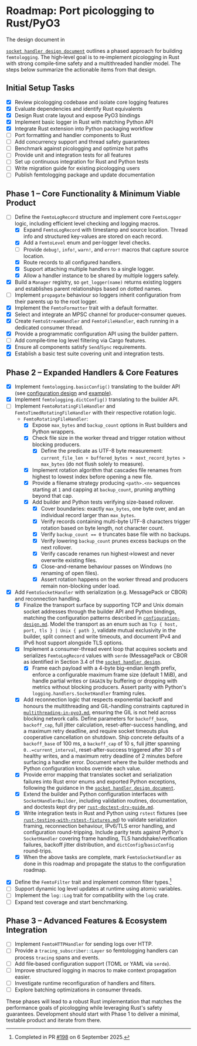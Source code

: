 # Roadmap: Port picologging to Rust/PyO3

<!-- markdownlint-disable-next-line MD013 MD039 --> The design document in
[`socket handler design document`][socket-doc] outlines a phased approach for
building `femtologging`. The high‑level goal is to re‑implement picologging in
Rust with strong compile‑time safety and a multithreaded handler model. The
steps below summarize the actionable items from that design.

## Initial Setup Tasks

- [x] Review picologging codebase and isolate core logging features
- [x] Evaluate dependencies and identify Rust equivalents
- [x] Design Rust crate layout and expose PyO3 bindings
- [x] Implement basic logger in Rust with matching Python API
- [x] Integrate Rust extension into Python packaging workflow
- [ ] Port formatting and handler components to Rust
- [ ] Add concurrency support and thread safety guarantees
- [ ] Benchmark against picologging and optimize hot paths
- [ ] Provide unit and integration tests for all features
- [ ] Set up continuous integration for Rust and Python tests
- [ ] Write migration guide for existing picologging users
- [ ] Publish femtologging package and update documentation

## Phase 1 – Core Functionality & Minimum Viable Product

- [ ] Define the `FemtoLogRecord` structure and implement core `FemtoLogger`
  logic, including efficient level checking and logging macros.
  - [x] Expand `FemtoLogRecord` with timestamp and source location. Thread info
    and structured key‑values are stored on each record.
  - [x] Add a `FemtoLevel` enum and per‑logger level checks.
  - [ ] Provide `debug!`, `info!`, `warn!`, and `error!` macros that capture
    source location.
  - [x] Route records to all configured handlers.
  - [x] Support attaching multiple handlers to a single logger.
  - [x] Allow a handler instance to be shared by multiple loggers safely.
- [x] Build a `Manager` registry, so `get_logger(name)` returns existing loggers
  and establishes parent relationships based on dotted names.
- [ ] Implement `propagate` behaviour so loggers inherit configuration from
  their parents up to the root logger.
- [x] Implement the `FemtoFormatter` trait with a default formatter.
- [x] Select and integrate an MPSC channel for producer‑consumer queues.
- [x] Create `FemtoStreamHandler` and `FemtoFileHandler`, each running in a
  dedicated consumer thread.
- [x] Provide a programmatic configuration API using the builder pattern.
- [ ] Add compile‑time log level filtering via Cargo features.
- [x] Ensure all components satisfy `Send`/`Sync` requirements.
- [x] Establish a basic test suite covering unit and integration tests.

## Phase 2 – Expanded Handlers & Core Features

- [x] Implement `femtologging.basicConfig()` translating to the builder API
  (see [configuration design](./configuration-design.md#basicconfig) and
  [example](../examples/basic_config.py)).
- [x] Implement `femtologging.dictConfig()` translating to the builder API.
- [ ] Implement `FemtoRotatingFileHandler` and `FemtoTimedRotatingFileHandler`
  with their respective rotation logic.
  - `FemtoRotatingFileHandler`:
    - [x] Expose `max_bytes` and `backup_count` options in Rust builders and
      Python wrappers.
    - [x] Check file size in the worker thread and trigger rotation without
      blocking producers.
      - [x] Define the predicate as UTF-8 byte measurement:
        `current_file_len + buffered_bytes + next_record_bytes > max_bytes` (do
        not flush solely to measure).
    - [x] Implement rotation algorithm that cascades file renames from highest
      to lowest index before opening a new file.
    - [x] Provide a filename strategy producing `<path>.<n>` sequences starting
      at `1` and capping at `backup_count`, pruning anything beyond that cap.
    - [x] Add builder and Python tests verifying size-based rollover.
      - [x] Cover boundaries: exactly `max_bytes`, one byte over, and an
        individual record larger than `max_bytes`.
      - [x] Verify records containing multi-byte UTF-8 characters trigger
        rotation based on byte length, not character count.
      - [x] Verify `backup_count == 0` truncates base file with no backups.
      - [x] Verify lowering `backup_count` prunes excess backups on the next
        rollover.
      - [x] Verify cascade renames run highest→lowest and never overwrite
        existing files.
      - [x] Close-and-rename behaviour passes on Windows (no renaming of open
        files).
      - [x] Assert rotation happens on the worker thread and producers remain
        non-blocking under load.
- [x] Add `FemtoSocketHandler` with serialization (e.g. MessagePack or CBOR) and
  reconnection handling.
  - [x] Finalize the transport surface by supporting TCP and Unix domain socket
    addresses through the builder API and Python bindings, matching the
    configuration patterns described in
    [`configuration-design.md`](./configuration-design.md). Model the transport
    as an enum such as `Tcp { host, port, tls } | Unix { path }`, validate
    mutual exclusivity in the builder, split connect and write timeouts, and
    document IPv4 and IPv6 host support alongside TLS options.
  - [x] Implement a consumer-thread event loop that acquires sockets and
    serializes `FemtoLogRecord` values with `serde` (MessagePack or CBOR as
    identified in Section 3.4 of the [`socket handler design`][socket-doc].
    - [x] Frame each payload with a 4-byte big-endian length prefix, enforce a
      configurable maximum frame size (default 1 MiB), and handle partial
      writes or `EAGAIN` by buffering or dropping with metrics without blocking
      producers. Assert parity with Python's `logging.handlers.SocketHandler`
      framing rules.
  - [x] Add reconnection logic that respects exponential backoff and honours
    the multithreading and GIL-handling constraints captured in
    [`multithreading-in-pyo3.md`](./multithreading-in-pyo3.md), ensuring the
    GIL is not held across blocking network calls. Define parameters for
    `backoff_base`, `backoff_cap`, full jitter calculation, reset-after-success
    handling, and a maximum retry deadline, and require socket timeouts plus
    cooperative cancellation on shutdown. Ship concrete defaults of a
    `backoff_base` of 100 ms, a `backoff_cap` of 10 s, full jitter spanning
    `0..=current_interval`, reset-after-success triggered after 30 s of healthy
    writes, and a maximum retry deadline of 2 minutes before surfacing a
    handler error. Document where the builder methods and Python configuration
    knobs override each value.
  - [x] Provide error mapping that translates socket and serialization failures
    into Rust error enums and exported Python exceptions, following the
    guidance in the [`socket handler design document`][socket-doc].
  - [x] Extend the builder and Python configuration interfaces with
    `SocketHandlerBuilder`, including validation routines, documentation, and
    doctests kept dry per
    [`rust-doctest-dry-guide.md`](./rust-doctest-dry-guide.md).
  - [x] Write integration tests in Rust and Python using `rstest` fixtures (see
    [`rust-testing-with-rstest-fixtures.md`][rstest-doc]) to validate
    serialization framing, reconnection behaviour, IPv6/TLS error handling, and
    configuration round-tripping. Include parity tests against Python's
    `SocketHandler` covering frame handling, TLS handshake/verification
    failures, backoff jitter distribution, and `dictConfig`/`basicConfig`
    round-trips.
  - [x] When the above tasks are complete, mark `FemtoSocketHandler` as done in
    this roadmap and propagate the status to the configuration roadmap.

[socket-doc]: ./rust-multithreaded-logging-framework-for-python-design.md
[rstest-doc]: ./rust-testing-with-rstest-fixtures.md

- [x] Define the `FemtoFilter` trait and implement common filter
  types.[^1]
- [ ] Support dynamic log level updates at runtime using atomic variables.
- [ ] Implement the `log::Log` trait for compatibility with the `log` crate.
- [ ] Expand test coverage and start benchmarking.

## Phase 3 – Advanced Features & Ecosystem Integration

- [ ] Implement `FemtoHTTPHandler` for sending logs over HTTP.
- [ ] Provide a `tracing_subscriber::Layer` so femtologging handlers can process
  `tracing` spans and events.
- [ ] Add file‑based configuration support (TOML or YAML via `serde`).
- [ ] Improve structured logging in macros to make context propagation easier.
- [ ] Investigate runtime reconfiguration of handlers and filters.
- [ ] Explore batching optimizations in consumer threads.

These phases will lead to a robust Rust implementation that matches the
performance goals of picologging while leveraging Rust's safety guarantees.
Development should start with Phase 1 to deliver a minimal, testable product
and iterate from there.

[^1]: Completed in PR [#198](https://github.com/leynos/femtologging/pull/198)
      on 6 September 2025.
